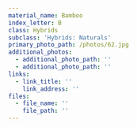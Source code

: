 ```yaml
---
material_name: Bamboo
index_letter: B
class: Hybrids
subclass: 'Hybrids: Naturals'
primary_photo_path: /photos/62.jpg
additional_photos:
  - additional_photo_path: ''
  - additional_photo_path: ''
links:
  - link_title: ''
    link_address: ''
files:
  - file_name: ''
    file_path: ''
---
```


